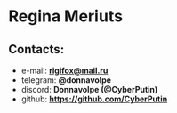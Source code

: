 # Regina Meriuts

## Contacts:
* e-mail: **rigifox@mail.ru**
* telegram: **@donnavolpe**
* discord: **Donnavolpe (@CyberPutin)**
* github: **https://github.com/CyberPutin**
